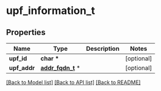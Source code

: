 # upf_information_t

## Properties
Name | Type | Description | Notes
------------ | ------------- | ------------- | -------------
**upf_id** | **char \*** |  | [optional] 
**upf_addr** | [**addr_fqdn_t**](addr_fqdn.md) \* |  | [optional] 

[[Back to Model list]](../README.md#documentation-for-models) [[Back to API list]](../README.md#documentation-for-api-endpoints) [[Back to README]](../README.md)



